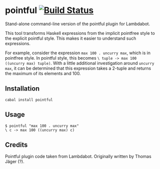 # pointful [![Build Status](https://secure.travis-ci.org/23Skidoo/pointful.png?branch=master)](http://travis-ci.org/23Skidoo/pointful)

Stand-alone command-line version of the pointful plugin for Lambdabot.

This tool transforms Haskell expressions from the implicit pointfree style to the explicit pointful style. This makes it easier to understand such expressions.

For example, consider the expression `max 100 . uncurry max`, which is in pointfree style. In pointful style, this becomes `\ tuple -> max 100 ((uncurry max) tuple)`. With a little additional investigation around `uncurry max`, it can be determined that this expression takes a 2-tuple and returns the maximum of its elements and 100.

## Installation

```
cabal install pointful
```

## Usage

```
$ pointful "max 100 . uncurry max"
\ c -> max 100 ((uncurry max) c)
```

## Credits

Pointful plugin code taken from Lambdabot. Originally written by Thomas Jäger (?).
